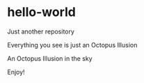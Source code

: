 # hello-world
Just another repository

Everything you see is just an Octopus Illusion

An Octopus Illusion in the sky

Enjoy!
